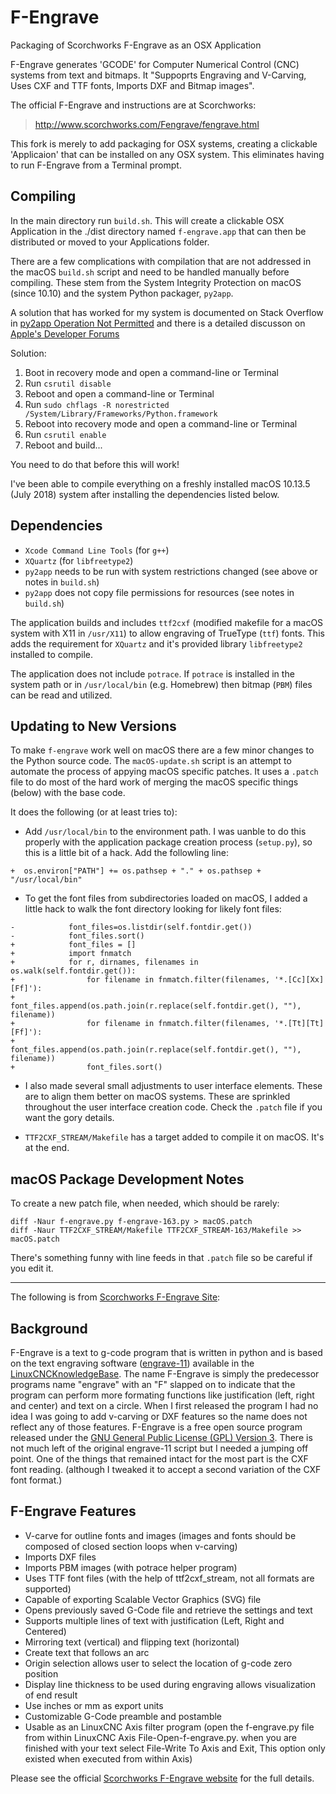 # F-Engrave
Packaging of Scorchworks F-Engrave as an OSX Application

F-Engrave generates 'GCODE' for Computer Numerical Control (CNC) systems from
text and bitmaps. It "Suppoprts Engraving and V-Carving, Uses CXF and TTF fonts,
Imports DXF and Bitmap images".

The official F-Engrave and instructions are at Scorchworks:

>    http://www.scorchworks.com/Fengrave/fengrave.html

This fork is merely to add packaging for OSX systems, creating a clickable
'Applicaion' that can be installed on any OSX system. This eliminates having
to run F-Engrave from a Terminal prompt.

## Compiling

In the main directory run `build.sh`.  This will create a clickable
OSX Application in the ./dist directory named `f-engrave.app` that can
then be distributed or moved to your Applications folder.

There are a few complications with compilation that are not addressed in the macOS `build.sh` script and need to be handled manually before compiling. These stem from the System Integrity Protection on macOS (since 10.10) and the system Python packager, `py2app`.

A solution that has worked for my system is documented on Stack Overflow in [py2app Operation Not Permitted](http://stackoverflow.com/questions/33197412/py2app-operation-not-permitted) and there is a detailed discusson on [Apple's Developer Forums](https://forums.developer.apple.com/thread/6987)

Solution:
  1. Boot in recovery mode and open a command-line or Terminal
  2. Run `csrutil disable`
  3. Reboot and open a command-line or Terminal
  4. Run `sudo chflags -R norestricted /System/Library/Frameworks/Python.framework` 
  5. Reboot into recovery mode and open a command-line or Terminal
  6. Run `csrutil enable`
  7. Reboot and build...

You need to do that before this will work!

I've been able to compile everything on a freshly installed macOS 10.13.5 (July 2018) system after installing the dependencies listed below.

## Dependencies

* `Xcode Command Line Tools` (for `g++`)
* `XQuartz` (for `libfreetype2`)
* `py2app` needs to be run with system restrictions changed (see above or notes in `build.sh`)
* `py2app` does not copy file permissions for resources (see notes in `build.sh`)

The application builds and includes `ttf2cxf` (modified makefile for a macOS system with X11 in `/usr/X11`) to allow engraving of TrueType (`ttf`) fonts. This adds the requirement for `XQuartz` and it's provided library `libfreetype2` installed to compile.

The application does not include `potrace`. If `potrace` is installed in the system path or in `/usr/local/bin` (e.g. Homebrew) then bitmap (`PBM`) files can be read and
utilized.

## Updating to New Versions

To make `f-engrave` work well on macOS there are a few minor changes to the
Python source code. The `macOS-update.sh` script is an attempt to automate
the process of appying macOS specific patches. It uses a `.patch` file to do
most of the hard work of merging the macOS specific things (below) with the
base code.

It does the following (or at least tries to):

* Add `/usr/local/bin` to the environment path. I was uanble to do this
properly with the application package creation process (`setup.py`), so this is
a little bit of a hack. Add the followling line:

```
+  os.environ["PATH"] += os.pathsep + "." + os.pathsep + "/usr/local/bin"
```

* To get the font files from subdirectories loaded on macOS, I added a little
hack to walk the font directory looking for likely font files:

```
-            font_files=os.listdir(self.fontdir.get())
-            font_files.sort()
+            font_files = []
+            import fnmatch
+            for r, dirnames, filenames in os.walk(self.fontdir.get()):
+                for filename in fnmatch.filter(filenames, '*.[Cc][Xx][Ff]'):
+                    font_files.append(os.path.join(r.replace(self.fontdir.get(), ""), filename))
+                for filename in fnmatch.filter(filenames, '*.[Tt][Tt][Ff]'):
+                    font_files.append(os.path.join(r.replace(self.fontdir.get(), ""), filename))
+                font_files.sort()
```

* I also made several small adjustments to user interface elements. These are
to align them better on macOS systems. These are sprinkled throughout the user
interface creation code. Check the `.patch` file if you want the gory details.

* `TTF2CXF_STREAM/Makefile` has a target added to compile it on macOS. It's
at the end.

## macOS Package Development Notes

To create a new patch file, when needed, which should be rarely:

```
diff -Naur f-engrave.py f-engrave-163.py > macOS.patch
diff -Naur TTF2CXF_STREAM/Makefile TTF2CXF_STREAM-163/Makefile >> macOS.patch
```

There's something funny with line feeds in that `.patch` file so be careful
if you edit it.

- - -
The following is from [Scorchworks F-Engrave Site][fengrave]:

## Background
F-Engrave is a text to g-code program that is written in python and is based on the text engraving software ([engrave-11](http://wiki.linuxcnc.org/cgi-bin/wiki.pl?Simple_LinuxCNC_G-Code_Generators#Text_Engraving_Software)) available in the [LinuxCNCKnowledgeBase](http://wiki.linuxcnc.org/cgi-bin/wiki.pl?LinuxCNCKnowledgeBase). The name F-Engrave is simply the predecessor programs name "engrave" with an "F" slapped on to indicate that the program can perform more formating functions like justification (left, right and center) and text on a circle. When I first released the program I had no idea I was going to add v-carving or DXF features so the name does not reflect any of those features. F-Engrave is a free open source program released under the [GNU General Public License (GPL) Version 3](http://www.gnu.org/licenses/). There is not much left of the original engrave-11 script but I needed a jumping off point. One of the things that remained intact for the most part is the CXF font reading. (although I tweaked it to accept a second variation of the CXF font format.)

## F-Engrave Features

- V-carve for outline fonts and images (images and fonts should be composed of closed section loops when v-carving) 
- Imports DXF files 
- Imports PBM images (with potrace helper program) 
- Uses TTF font files (with the help of ttf2cxf_stream, not all formats are supported) 
- Capable of exporting Scalable Vector Graphics (SVG) file 
- Opens previously saved G-Code file and retrieve the settings and text 
- Supports multiple lines of text with justification (Left, Right and Centered) 
- Mirroring text (vertical) and flipping text (horizontal) 
- Create text that follows an arc 
- Origin selection allows user to select the location of g-code zero position 
- Display line thickness to be used during engraving allows visualization of end result 
- Use inches or mm as export units 
- Customizable G-Code preamble and postamble 
- Usable as an LinuxCNC Axis filter program (open the f-engrave.py file from within LinuxCNC Axis File-Open-f-engrave.py. when you are finished with your text select File-Write To Axis and Exit, This option only existed when executed from within Axis)

Please see the official [Scorchworks F-Engrave website][fengrave] for the full details.

  [fengrave]: http://www.scorchworks.com/Fengrave/fengrave.html
